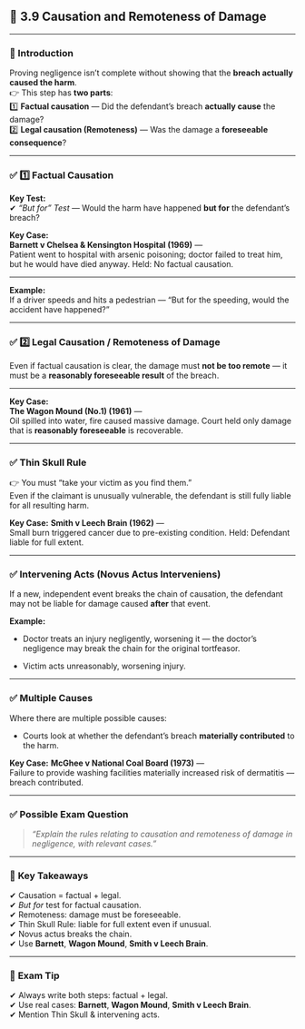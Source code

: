 
## 📑 **3.9 Causation and Remoteness of Damage**

---

### **📌 Introduction**

Proving negligence isn’t complete without showing that the **breach actually caused the harm**.  
👉 This step has **two parts**:  
1️⃣ **Factual causation** — Did the defendant’s breach **actually cause** the damage?  
2️⃣ **Legal causation (Remoteness)** — Was the damage a **foreseeable consequence**?

---

### ✅ **1️⃣ Factual Causation**

**Key Test:**  
✔ _“But for” Test_ — Would the harm have happened **but for** the defendant’s breach?

**Key Case:**  
**Barnett v Chelsea & Kensington Hospital (1969)** —  
Patient went to hospital with arsenic poisoning; doctor failed to treat him, but he would have died anyway. Held: No factual causation.

---

**Example:**  
If a driver speeds and hits a pedestrian — “But for the speeding, would the accident have happened?”

---

### ✅ **2️⃣ Legal Causation / Remoteness of Damage**

Even if factual causation is clear, the damage must **not be too remote** — it must be a **reasonably foreseeable result** of the breach.

---

**Key Case:**  
**The Wagon Mound (No.1) (1961)** —  
Oil spilled into water, fire caused massive damage. Court held only damage that is **reasonably foreseeable** is recoverable.

---

### ✅ **Thin Skull Rule**

👉 You must “take your victim as you find them.”  
Even if the claimant is unusually vulnerable, the defendant is still fully liable for all resulting harm.

**Key Case:** **Smith v Leech Brain (1962)** —  
Small burn triggered cancer due to pre-existing condition. Held: Defendant liable for full extent.

---

### ✅ **Intervening Acts (Novus Actus Interveniens)**

If a new, independent event breaks the chain of causation, the defendant may not be liable for damage caused **after** that event.

**Example:**

- Doctor treats an injury negligently, worsening it — the doctor’s negligence may break the chain for the original tortfeasor.
    
- Victim acts unreasonably, worsening injury.
    

---

### ✅ **Multiple Causes**

Where there are multiple possible causes:

- Courts look at whether the defendant’s breach **materially contributed** to the harm.
    

**Key Case:** **McGhee v National Coal Board (1973)** —  
Failure to provide washing facilities materially increased risk of dermatitis — breach contributed.

---

### ✅ **Possible Exam Question**

> _“Explain the rules relating to causation and remoteness of damage in negligence, with relevant cases.”_

---

### 📌 **Key Takeaways**

✔ Causation = factual + legal.  
✔ _But for_ test for factual causation.  
✔ Remoteness: damage must be foreseeable.  
✔ Thin Skull Rule: liable for full extent even if unusual.  
✔ Novus actus breaks the chain.  
✔ Use **Barnett**, **Wagon Mound**, **Smith v Leech Brain**.

---

### 📝 **Exam Tip**

✔ Always write both steps: factual + legal.  
✔ Use real cases: **Barnett**, **Wagon Mound**, **Smith v Leech Brain**.  
✔ Mention Thin Skull & intervening acts.
